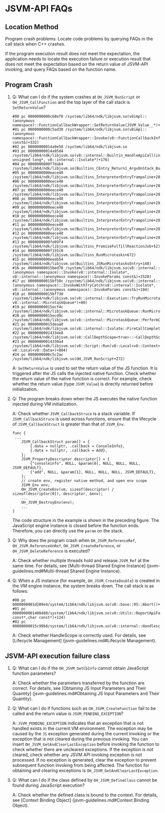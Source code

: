 # JSVM-API FAQs

## Location Method

Program crash problems: Locate code problems by querying FAQs in the call stack when C++ crashes.

If the program execution result does not meet the expectation, the application needs to locate the execution failure or execution result that does not meet the expectation based on the return value of JSVM-API invoking, and query FAQs based on the function name.

## Program Crash

1. Q: What can I do if the system crashes at `OH_JSVM_RunScript` or `OH_JSVM_CallFunction` and the top layer of the call stack is `SetReturnValue`?

   ```
   #00 pc 0000000000c68ef0 /system/lib64/ndk/libjsvm.so(v8impl::(anonymous namespace)::FunctionCallbackWrapper::SetReturnValue(JSVM_Value__*)+16)
   #01 pc 0000000000c5ad30 /system/lib64/ndk/libjsvm.so(v8impl::(anonymous namespace)::FunctionCallbackWrapper::Invoke(v8::FunctionCallbackInfo<v8::Value> const&)+332)
   #02 pc 00000000014a9e58 /system/lib64/ndk/libjsvm.so
   #03 pc 00000000014a95d4 /system/lib64/ndk/libjsvm.so(v8::internal::Builtin_HandleApiCall(int, unsigned long*, v8::internal::Isolate*)+176)
   #04 pc 0000000000f7dab4 /system/lib64/ndk/libjsvm.so(Builtins_CEntry_Return1_ArgvOnStack_BuiltinExit+84)
   #05 pc 0000000000eece40 /system/lib64/ndk/libjsvm.so(Builtins_InterpreterEntryTrampoline+288)
   #06 pc 0000000000eece40 /system/lib64/ndk/libjsvm.so(Builtins_InterpreterEntryTrampoline+288)
   #07 pc 0000000000eece40 /system/lib64/ndk/libjsvm.so(Builtins_InterpreterEntryTrampoline+288)
   #08 pc 0000000000eece40 /system/lib64/ndk/libjsvm.so(Builtins_InterpreterEntryTrampoline+288)
   #09 pc 0000000000eece40 /system/lib64/ndk/libjsvm.so(Builtins_InterpreterEntryTrampoline+288)
   #10 pc 0000000000eece40 /system/lib64/ndk/libjsvm.so(Builtins_InterpreterEntryTrampoline+288)
   #11 pc 0000000000eece40 /system/lib64/ndk/libjsvm.so(Builtins_InterpreterEntryTrampoline+288)
   #12 pc 0000000000eece40 /system/lib64/ndk/libjsvm.so(Builtins_InterpreterEntryTrampoline+288)
   #13 pc 0000000000fe09f4 /system/lib64/ndk/libjsvm.so(Builtins_PromiseFulfillReactionJob+52)
   #14 pc 0000000000f155c0 /system/lib64/ndk/libjsvm.so(Builtins_RunMicrotasks+672)
   #15 pc 0000000000eeab54 /system/lib64/ndk/libjsvm.so(Builtins_JSRunMicrotasksEntry+148)
   #16 pc 00000000015bed78 /system/lib64/ndk/libjsvm.so(v8::internal::(anonymous namespace)::Invoke(v8::internal::Isolate*, v8::internal::(anonymous namespace)::InvokeParams const&)+2520)
   #17 pc 00000000015bf50c /system/lib64/ndk/libjsvm.so(v8::internal::(anonymous namespace)::InvokeWithTryCatch(v8::internal::Isolate*, v8::internal::(anonymous namespace)::InvokeParams const&)+104)
   #18 pc 00000000015bf730 /system/lib64/ndk/libjsvm.so(v8::internal::Execution::TryRunMicrotasks(v8::internal::Isolate*, v8::internal::MicrotaskQueue*)+80)
   #19 pc 00000000015ecf4c /system/lib64/ndk/libjsvm.so(v8::internal::MicrotaskQueue::RunMicrotasks(v8::internal::Isolate*)+312)
   #20 pc 00000000015ecd9c /system/lib64/ndk/libjsvm.so(v8::internal::MicrotaskQueue::PerformCheckpointInternal(v8::Isolate*)+52)
   #21 pc 00000000015deaa0 /system/lib64/ndk/libjsvm.so(v8::internal::Isolate::FireCallCompletedCallbackInternal(v8::internal::MicrotaskQueue*)+280)
   #22 pc 00000000014334e8 /system/lib64/ndk/libjsvm.so(v8::CallDepthScope<true>::~CallDepthScope()+248)
   #23 pc 00000000014330a4 /system/lib64/ndk/libjsvm.so(v8::Script::Run(v8::Local<v8::Context>, v8::Local<v8::Data>)+884)
   #24 pc 0000000000c5c2ac /system/lib64/ndk/libjsvm.so(OH_JSVM_RunScript+272)
   ```

   A: `SetReturnValue` is used to set the return value of the JS function. It is triggered after the JS calls the injected native function. Check whether the return value of the native function is correct. For example, check whether the return value (type `JSVM_Value`) is directly returned before initialization.

2. Q: The program breaks down when the JS executes the native function injected during VM initialization.

   A: Check whether `JSVM_CallbackStruce` is a stack variable. If `JSVM_CallbackStruce` is used across functions, ensure that the lifecycle of `JSVM_CallbackStruct` is greater than that of `JSVM_Env`.

   ```
   func {
   	...
       JSVM_CallbackStruct param[] = {
           {.data = nullptr, .callback = ConsoleInfo},
           {.data = nullptr, .callback = Add},
       };
       JSVM_PropertyDescriptor descriptor[] = {
           {"consoleinfo", NULL, &param[0], NULL, NULL, NULL, JSVM_DEFAULT},
           {"add", NULL, &param[1], NULL, NULL, NULL, JSVM_DEFAULT},
       };
       // create env, register native method, and open env scope
       JSVM_Env env;
       OH_JSVM_CreateEnv(vm, sizeof(descriptor) / sizeof(descriptor[0]), descriptor, &env);
       ...
       OH_JSVM_DestroyEnv(env);
       ...
   }
   ```

   The code structure in the example is shown in the preceding figure. The JavaScript engine instance is closed before the function ends. Therefore, you can directly use the `param` on the stack.

3. Q: Why does the program crash when `OH_JSVM_ReferenceRef`, `OH_JSVM_ReferenceUnRef`, `OH_JSVM_CreateReference`, or `OH_JSVM_DeleteReference` is executed?

   A: Check whether multiple threads hold and release `JSVM_Ref` at the same time. For details, see [Multi-thread Shared Engine Instance] (jsvm-guidelines.md#Multi-thread Shared Engine Instance).

4. Q: When a JS instance (for example, `OH_JSVM_CreateDouble`) is created in the VM engine instance, the system breaks down. The call stack is as follows:

   ```
   #00 pc 0000000001d209e4/system/1ib64/ndk/libjsvm.so(v8::base::0S::Abort()+28)
   #01 pc 0000000001408480/system/lib64/ndk/libjsvm.so(v8::Utils::ReportApiFailure(char const*,char const*)+124)
   #02 pc 00000000015c99b8/system/lib64/ndk/libjsvm.so(v8::internal::Handlescope::Extend(v8::internal::Isolate*+200)
   ```

   A: Check whether HandleScope is correctly used. For details, see [Lifecycle Management] (jsvm-guidelines.md#Lifecycle Management).

## JSVM-API execution failure class

1. Q: What can I do if the `OH_JSVM_GetCbInfo` cannot obtain JavaScript function parameters?

   A: Check whether the parameters transferred by the function are correct. For details, see [Obtaining JS Input Parameters and Their Quantity] (jsvm-guidelines.md#Obtaining JS Input Parameters and Their Quantity).

2. Q: What can I do if functions such as `OH_JSVM_CreateFunction` fail to be called and the return value is `JSVM_PENDING_EXCEPTION`?

   A: `JSVM_PENDING_EXCEPTION` indicates that an exception that is not handled exists in the current VM environment. The exception may be caused by the `JS` exception generated during the current invoking or the exception that is not cleared during the previous invoking. You can insert `OH_JSVM_GetAndClearLastException` before invoking the function to check whether there are uncleared exceptions. If the exception is not cleared, check whether any JSVM API invoking exception is not processed. If no exception is generated, clear the exception to prevent subsequent function invoking from being affected. The function for obtaining and clearing exceptions is `OH_JSVM_GetAndClearLastException`.

3. Q: What can I do if the class defined by `OH_JSVM_DefineClass` cannot be found during JavaScript execution?

   A: Check whether the defined class is bound to the context. For details, see [Context Binding Object] (jsvm-guidelines.md#Context Binding Object).
